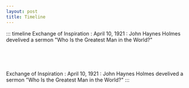 ```yaml
---
layout: post
title: Timeline
---
```

::: timeline
Exchange of Inspiration 
: April 10, 1921 
: John Haynes Holmes develived a sermon "Who Is the Greatest Man in the World?"

&nbsp;

&nbsp;

Exchange of Inspiration 
: April 10, 1921 
: John Haynes Holmes develived a sermon "Who Is the Greatest Man in the World?"
:::


